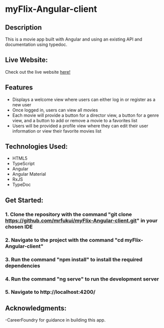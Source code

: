 # myFlix-Angular-client

## Description

This is a movie app built with Angular and using an existing API and documentation using typedoc.

## Live Website:

Check out the live website [here!](https://mrfukui.github.io/myFlix-Angular-client/)

## Features

- Displays a welcome view where users can either log in or register as a new user
- Once logged in, users can view all movies
- Each movie will provide a button for a director view, a button for a genre view, and a button to add or remove a movie to a favorites list
- Users will be provided a profile view where they can edit their user information or view their favorite movies list

## Technologies Used:

- HTML5
- TypeScript
- Angular
- Angular Material
- RxJS
- TypeDoc

## Get Started:

### 1. Clone the repository with the command "git clone https://github.com/mrfukui/myFlix-Angular-client.git" in your chosen IDE

### 2. Navigate to the project with the command "cd myFlix-Angular-client"

### 3. Run the command "npm install" to install the required dependencies

### 4. Run the command "ng serve" to run the development server

### 5. Navigate to http://localhost:4200/

## Acknowledgments:

-CareerFoundry for guidance in building this app.
